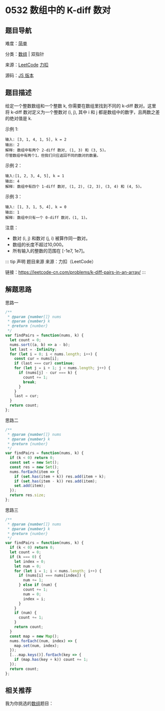 # 0532 数组中的 K-diff 数对


## 题目导航

难度：[简单](/solution/easy/)

分类：[数组](/art/array.html) | 双指针

来源：[LeetCode](https://leetcode.com/problems/k-diff-pairs-in-an-array/)  [力扣](https://leetcode-cn.com/problems/k-diff-pairs-in-an-array/)

源码：[JS 版本](https://github.com/swpuLeo/leetcode/blob/master/src/easy/0532-k-diff-pairs-in-an-array.js)






## 题目描述

给定一个整数数组和一个整数 k, 你需要在数组里找到不同的 k-diff 数对。这里将 k-diff 数对定义为一个整数对 (i, j), 其中 i 和 j 都是数组中的数字，且两数之差的绝对值是 k.


示例 1:

```
输入: [3, 1, 4, 1, 5], k = 2
输出: 2
解释: 数组中有两个 2-diff 数对, (1, 3) 和 (3, 5)。
尽管数组中有两个1，但我们只应返回不同的数对的数量。
```

示例 2：

```
输入:[1, 2, 3, 4, 5], k = 1
输出: 4
解释: 数组中有四个 1-diff 数对, (1, 2), (2, 3), (3, 4) 和 (4, 5)。
```

示例 3：

```
输入: [1, 3, 1, 5, 4], k = 0
输出: 1
解释: 数组中只有一个 0-diff 数对，(1, 1)。
```


注意：

- 数对 (i, j) 和数对 (j, i) 被算作同一数对。
- 数组的长度不超过10,000。
- 所有输入的整数的范围在 [-1e7, 1e7]。



::: tip 声明 题目来源
来源：力扣（LeetCode）

链接：https://leetcode-cn.com/problems/k-diff-pairs-in-an-array/
:::



## 解题思路


思路一

```js
/**
 * @param {number[]} nums
 * @param {number} k
 * @return {number}
 */
var findPairs = function(nums, k) {
  let count = 0;
  nums.sort((a, b) => a - b);
  let last = -Infinity;
  for (let i = 0; i < nums.length; i++) {
    const cur = nums[i];
    if (last === cur) continue;
    for (let j = i + 1; j < nums.length; j++) {
      if (nums[j] - cur === k) {
        count += 1;
        break;
      }
    }
    last = cur;
  }
  return count;
};
```

思路二

```js
/**
 * @param {number[]} nums
 * @param {number} k
 * @return {number}
 */
var findPairs = function(nums, k) {
  if (k < 0) return 0;
  const set = new Set();
  const res = new Set();
  nums.forEach(item => {
    if (set.has(item + k)) res.add(item + k);
    if (set.has(item - k)) res.add(item);
    set.add(item);
  });
  return res.size;
};
```

思路三

```js
/**
 * @param {number[]} nums
 * @param {number} k
 * @return {number}
 */
var findPairs = function(nums, k) {
  if (k < 0) return 0;
  let count = 0;
  if (k === 0) {
    let index = 0;
    let num = 0;
    for (let i = 1; i < nums.length; i++) {
      if (nums[i] === nums[index]) {
        num += 1;
      } else if (num) {
        count += 1;
        num = 0;
        index = i;
      }
    }
    if (num) {
      count += 1;
    }
    return count;
  }
  const map = new Map();
  nums.forEach((num, index) => {
    map.set(num, index);
  });
  [...map.keys()].forEach(key => {
    if (map.has(key + k)) count += 1;
  });
  return count;
};
```





## 相关推荐

我为你挑选的[数组](/art/array.html)题目：
